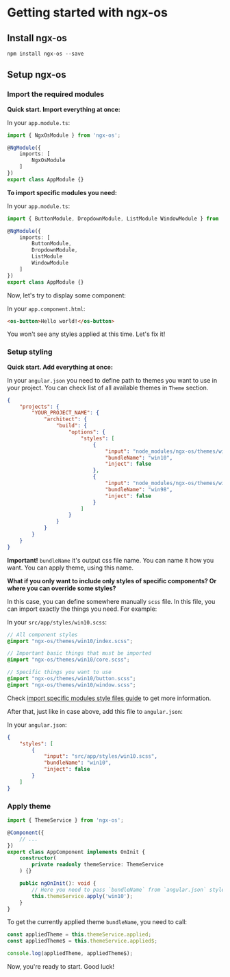 # Getting started with ngx-os

## Install ngx-os

`npm install ngx-os --save`

## Setup ngx-os

### Import the required modules

**Quick start. Import everything at once:**

In your `app.module.ts`:
```typescript
import { NgxOsModule } from 'ngx-os';

@NgModule({
    imports: [
        NgxOsModule
    ]
})
export class AppModule {}
```

**To import specific modules you need:**

In your `app.module.ts`:
```typescript
import { ButtonModule, DropdownModule, ListModule WindowModule } from 'ngx-os';

@NgModule({
    imports: [
        ButtonModule,
        DropdownModule,
        ListModule
        WindowModule
    ]
})
export class AppModule {}
```

Now, let's try to display some component:

In your `app.component.html`:
```html
<os-button>Hello world!</os-button>
```

You won't see any styles applied at this time. Let's fix it!

### Setup styling

**Quick start. Add everything at once:**

In your `angular.json` you need to define path to themes you want to use in your project.
You can check list of all available themes in `Theme` section.
```json
{
    "projects": {
        "YOUR_PROJECT_NAME": {
            "architect": {
                "build": {
                    "options": {
                        "styles": [
                            {
                                "input": "node_modules/ngx-os/themes/win10/index.scss",
                                "bundleName": "win10",
                                "inject": false
                            },
                            {
                                "input": "node_modules/ngx-os/themes/winXP/index.scss",
                                "bundleName": "win98",
                                "inject": false
                            }
                        ]
                    }
                }
            }
        }
    }
}
```

**Important!** `bundleName` it's output css file name. You can name it how you want.
You can apply theme, using this name.

**What if you only want to include only styles of specific components? Or where you can override some styles?**

In this case, you can define somewhere manually `scss` file.
In this file, you can import exactly the things you need. For example:

In your `src/app/styles/win10.scss`:
```scss
// All component styles
@import "ngx-os/themes/win10/index.scss";

// Important basic things that must be imported
@import "ngx-os/themes/win10/core.scss";

// Specific things you want to use
@import "ngx-os/themes/win10/button.scss";
@import "ngx-os/themes/win10/window.scss";
```

Check [import specific modules style files guide](https://github.com/dreyliky/ngx-os/blob/master/src/app/library/docs/guides/import-specific-modules-style-files.md)
to get more information.

After that, just like in case above, add this file to `angular.json`:

In your `angular.json`:
```json
{
    "styles": [
        {
            "input": "src/app/styles/win10.scss",
            "bundleName": "win10",
            "inject": false
        }
    ]
}
```

### Apply theme

```typescript
import { ThemeService } from 'ngx-os';

@Component({
    // ...
})
export class AppComponent implements OnInit {
    constructor(
        private readonly themeService: ThemeService
    ) {}

    public ngOnInit(): void {
        // Here you need to pass `bundleName` from `angular.json` styles
        this.themeService.apply('win10');
    }
}
```

To get the currently applied theme `bundleName`, you need to call:

```typescript
const appliedTheme = this.themeService.applied;
const appliedTheme$ = this.themeService.applied$;

console.log(appliedTheme, appliedTheme$);
```

Now, you're ready to start. Good luck!
